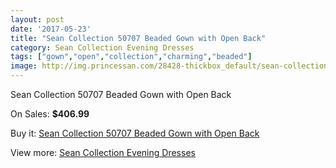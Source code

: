 ```yaml
---
layout: post
date: '2017-05-23'
title: "Sean Collection 50707 Beaded Gown with Open Back"
category: Sean Collection Evening Dresses
tags: ["gown","open","collection","charming","beaded"]
image: http://img.princessan.com/28428-thickbox_default/sean-collection-50707-beaded-gown-with-open-back.jpg
---
```

Sean Collection 50707 Beaded Gown with Open Back

On Sales: **$406.99**
<a href="https://www.princessan.com/en/12960-sean-collection-50707-beaded-gown-with-open-back.html"><amp-img layout="responsive" width="600" height="600" src="//img.princessan.com/28428-thickbox_default/sean-collection-50707-beaded-gown-with-open-back.jpg" alt="Sean Collection 50707 Beaded Gown with Open Back 0" /></a>
<a href="https://www.princessan.com/en/12960-sean-collection-50707-beaded-gown-with-open-back.html"><amp-img layout="responsive" width="600" height="600" src="//img.princessan.com/28432-thickbox_default/sean-collection-50707-beaded-gown-with-open-back.jpg" alt="Sean Collection 50707 Beaded Gown with Open Back 1" /></a>
<a href="https://www.princessan.com/en/12960-sean-collection-50707-beaded-gown-with-open-back.html"><amp-img layout="responsive" width="600" height="600" src="//img.princessan.com/28431-thickbox_default/sean-collection-50707-beaded-gown-with-open-back.jpg" alt="Sean Collection 50707 Beaded Gown with Open Back 2" /></a>
<a href="https://www.princessan.com/en/12960-sean-collection-50707-beaded-gown-with-open-back.html"><amp-img layout="responsive" width="600" height="600" src="//img.princessan.com/28430-thickbox_default/sean-collection-50707-beaded-gown-with-open-back.jpg" alt="Sean Collection 50707 Beaded Gown with Open Back 3" /></a>
<a href="https://www.princessan.com/en/12960-sean-collection-50707-beaded-gown-with-open-back.html"><amp-img layout="responsive" width="600" height="600" src="//img.princessan.com/28429-thickbox_default/sean-collection-50707-beaded-gown-with-open-back.jpg" alt="Sean Collection 50707 Beaded Gown with Open Back 4" /></a>

Buy it: [Sean Collection 50707 Beaded Gown with Open Back](https://www.princessan.com/en/12960-sean-collection-50707-beaded-gown-with-open-back.html "Sean Collection 50707 Beaded Gown with Open Back")

View more: [Sean Collection Evening Dresses](https://www.princessan.com/en/94- "Sean Collection Evening Dresses")